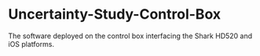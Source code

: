 # Uncertainty-Study-Control-Box
The software deployed on the control box interfacing the Shark HD520 and iOS platforms. 
